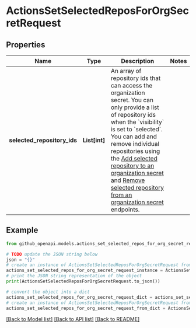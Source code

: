 # ActionsSetSelectedReposForOrgSecretRequest


## Properties

Name | Type | Description | Notes
------------ | ------------- | ------------- | -------------
**selected_repository_ids** | **List[int]** | An array of repository ids that can access the organization secret. You can only provide a list of repository ids when the &#x60;visibility&#x60; is set to &#x60;selected&#x60;. You can add and remove individual repositories using the [Add selected repository to an organization secret](https://docs.github.com/rest/actions/secrets#add-selected-repository-to-an-organization-secret) and [Remove selected repository from an organization secret](https://docs.github.com/rest/actions/secrets#remove-selected-repository-from-an-organization-secret) endpoints. | 

## Example

```python
from github_openapi.models.actions_set_selected_repos_for_org_secret_request import ActionsSetSelectedReposForOrgSecretRequest

# TODO update the JSON string below
json = "{}"
# create an instance of ActionsSetSelectedReposForOrgSecretRequest from a JSON string
actions_set_selected_repos_for_org_secret_request_instance = ActionsSetSelectedReposForOrgSecretRequest.from_json(json)
# print the JSON string representation of the object
print(ActionsSetSelectedReposForOrgSecretRequest.to_json())

# convert the object into a dict
actions_set_selected_repos_for_org_secret_request_dict = actions_set_selected_repos_for_org_secret_request_instance.to_dict()
# create an instance of ActionsSetSelectedReposForOrgSecretRequest from a dict
actions_set_selected_repos_for_org_secret_request_from_dict = ActionsSetSelectedReposForOrgSecretRequest.from_dict(actions_set_selected_repos_for_org_secret_request_dict)
```
[[Back to Model list]](../README.md#documentation-for-models) [[Back to API list]](../README.md#documentation-for-api-endpoints) [[Back to README]](../README.md)


